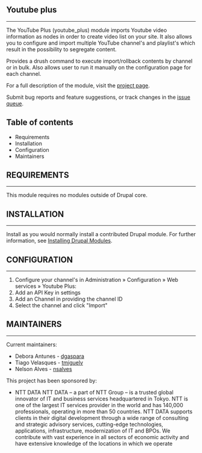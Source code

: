 ## Youtube plus
------------

The YouTube Plus (youtube_plus) module imports Youtube video information as nodes
in order to create video list on your site. It also allows you to configure and
import multiple YouTube channel's and playlist's which result in the
possibility to segregate content.

Provides a drush command to execute import/rollback contents by channel or in
bulk. Also allows user to run it manually on the configuration page for
each channel.

For a full description of the module, visit the
[project page](https://www.drupal.org/project/youtube_plus).

Submit bug reports and feature suggestions, or track changes in the
[issue queue](https://www.drupal.org/project/issues/youtube_plus).


## Table of contents

- Requirements
- Installation
- Configuration
- Maintainers


## REQUIREMENTS
------------

This module requires no modules outside of Drupal core.


## INSTALLATION
------------

Install as you would normally install a contributed Drupal module. For further
information, see
[Installing Drupal Modules](https://www.drupal.org/docs/extending-drupal/installing-drupal-modules).

## CONFIGURATION
-------------

1. Configure your channel's in Administration » Configuration » Web services » Youtube Plus:
2. Add an API Key in settings
3. Add an Channel in providing the channel ID
4. Select the channel and click "Import"

## MAINTAINERS
-----------

Current maintainers:
- Debora Antunes - [dgaspara](https://www.drupal.org/u/dgaspara)
- Tiago Velasques - [tmiguelv](https://www.drupal.org/u/tmiguelv)
- Nelson Alves - [nsalves](https://www.drupal.org/u/nsalves)

This project has been sponsored by:
 * NTT DATA
    NTT DATA – a part of NTT Group – is a trusted global innovator of IT and business services headquartered in Tokyo.
    NTT is one of the largest IT services provider in the world and has 140,000 professionals, operating in more than 50 countries.
    NTT DATA supports clients in their digital development through a wide range of consulting and strategic advisory services, cutting-edge technologies, applications, infrastructure, modernization of IT and BPOs.
    We contribute with vast experience in all sectors of economic activity and have extensive knowledge of the locations in which we operate